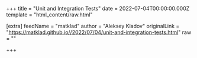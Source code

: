 
+++
title = "Unit and Integration Tests"
date = 2022-07-04T00:00:00.000Z
template = "html_content/raw.html"

[extra]
feedName = "matklad"
author = "Aleksey Kladov"
originalLink = "https://matklad.github.io//2022/07/04/unit-and-integration-tests.html"
raw = ""

+++

